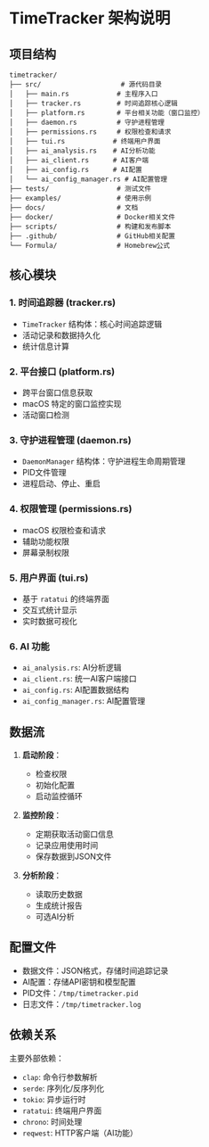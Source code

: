 # TimeTracker 架构说明

## 项目结构

```
timetracker/
├── src/                    # 源代码目录
│   ├── main.rs            # 主程序入口
│   ├── tracker.rs         # 时间追踪核心逻辑
│   ├── platform.rs        # 平台相关功能（窗口监控）
│   ├── daemon.rs          # 守护进程管理
│   ├── permissions.rs     # 权限检查和请求
│   ├── tui.rs            # 终端用户界面
│   ├── ai_analysis.rs    # AI分析功能
│   ├── ai_client.rs      # AI客户端
│   ├── ai_config.rs      # AI配置
│   └── ai_config_manager.rs # AI配置管理
├── tests/                 # 测试文件
├── examples/              # 使用示例
├── docs/                  # 文档
├── docker/                # Docker相关文件
├── scripts/               # 构建和发布脚本
├── .github/               # GitHub相关配置
└── Formula/               # Homebrew公式
```

## 核心模块

### 1. 时间追踪器 (tracker.rs)
- `TimeTracker` 结构体：核心时间追踪逻辑
- 活动记录和数据持久化
- 统计信息计算

### 2. 平台接口 (platform.rs)
- 跨平台窗口信息获取
- macOS 特定的窗口监控实现
- 活动窗口检测

### 3. 守护进程管理 (daemon.rs)
- `DaemonManager` 结构体：守护进程生命周期管理
- PID文件管理
- 进程启动、停止、重启

### 4. 权限管理 (permissions.rs)
- macOS 权限检查和请求
- 辅助功能权限
- 屏幕录制权限

### 5. 用户界面 (tui.rs)
- 基于 `ratatui` 的终端界面
- 交互式统计显示
- 实时数据可视化

### 6. AI 功能
- `ai_analysis.rs`: AI分析逻辑
- `ai_client.rs`: 统一AI客户端接口
- `ai_config.rs`: AI配置数据结构
- `ai_config_manager.rs`: AI配置管理

## 数据流

1. **启动阶段**：
   - 检查权限
   - 初始化配置
   - 启动监控循环

2. **监控阶段**：
   - 定期获取活动窗口信息
   - 记录应用使用时间
   - 保存数据到JSON文件

3. **分析阶段**：
   - 读取历史数据
   - 生成统计报告
   - 可选AI分析

## 配置文件

- 数据文件：JSON格式，存储时间追踪记录
- AI配置：存储API密钥和模型配置
- PID文件：`/tmp/timetracker.pid`
- 日志文件：`/tmp/timetracker.log`

## 依赖关系

主要外部依赖：
- `clap`: 命令行参数解析
- `serde`: 序列化/反序列化
- `tokio`: 异步运行时
- `ratatui`: 终端用户界面
- `chrono`: 时间处理
- `reqwest`: HTTP客户端（AI功能）